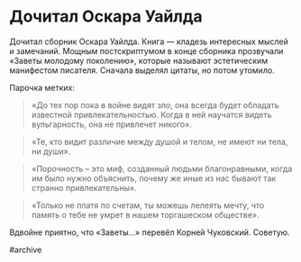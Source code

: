 

# Дочитал Оскара Уайлда

Дочитал сборник Оскара Уайлда. Книга — кладезь интересных мыслей и замечаний. Мощным постскриптумом в конце сборника прозвучали «Заветы молодому поколению», которые называют эстетическим манифестом писателя. Сначала выделял цитаты, но потом утомило. 

Парочка метких:

> «До тех пор пока в войне видят зло, она всегда будет обладать известной привлекательностью. Когда в ней научатся видеть вульгарность, она не привлечет никого».

> «Те, кто видит различие между душой и телом, не имеют ни тела, ни души».

> «Порочность – это миф, созданный людьми благонравными, когда им было нужно объяснить, почему же иные из нас бывают так странно привлекательны».

> «Только не платя по счетам, ты можешь лелеять мечту, что память о тебе не умрет в нашем торгашеском обществе».

Вдвойне приятно, что «Заветы…» перевёл Корней Чуковский. Советую.


#archive
